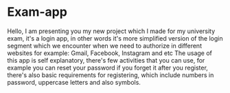 # Exam-app
Hello, I am presenting you my new project which I made for my university exam, it's a login app, in other words it's more simplified version of the login segment which we encounter when we need to authorize in different websites for example: Gmail, Facebook, Instagram and etc The usage of this app is self explanatory, there's few activities that you can use, for example you can reset your password if you forget it after you register, there's also basic requirements for registering, which include numbers in password, uppercase letters and also symbols.
